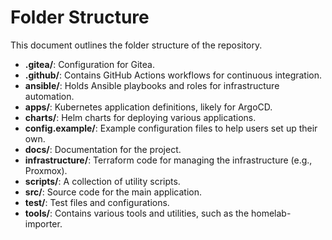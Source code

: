# Folder Structure

This document outlines the folder structure of the repository.

- **.gitea/**: Configuration for Gitea.
- **.github/**: Contains GitHub Actions workflows for continuous integration.
- **ansible/**: Holds Ansible playbooks and roles for infrastructure automation.
- **apps/**: Kubernetes application definitions, likely for ArgoCD.
- **charts/**: Helm charts for deploying various applications.
- **config.example/**: Example configuration files to help users set up their own.
- **docs/**: Documentation for the project.
- **infrastructure/**: Terraform code for managing the infrastructure (e.g., Proxmox).
- **scripts/**: A collection of utility scripts.
- **src/**: Source code for the main application.
- **test/**: Test files and configurations.
- **tools/**: Contains various tools and utilities, such as the homelab-importer.
